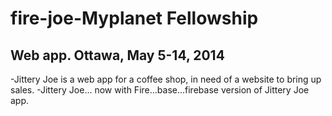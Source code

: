 fire-joe-Myplanet Fellowship
========
Web app. Ottawa, May 5-14, 2014
--------------
-Jittery Joe is a web app for a coffee shop, in need of a website to bring up sales. 
-Jittery Joe... now with Fire...base...firebase version of Jittery Joe app.

